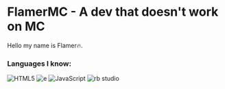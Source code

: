 # FlamerMC - A dev that doesn't work on MC
Hello my name is Flamer🔥.

### Languages I know: 
![HTML5](https://img.shields.io/badge/html5-%23E34F26.svg?style=for-the-badge&logo=html5&logoColor=white) ![e](https://img.shields.io/badge/-CSS-informational?logo=css&style=for-the-badge&logoColor=ffffff&color=00c0f9&labelColor=00c0f9) ![JavaScript](https://img.shields.io/badge/javascript-%23323330.svg?style=for-the-badge&logo=javascript&logoColor=%23F7DF1E) ![rb studio](https://img.shields.io/badge/-Roblox%20Dev-informational?logo=robloxstudio&style=for-the-badge&logoColor=5895fa&color=00a2f9&labelColor=000000)
